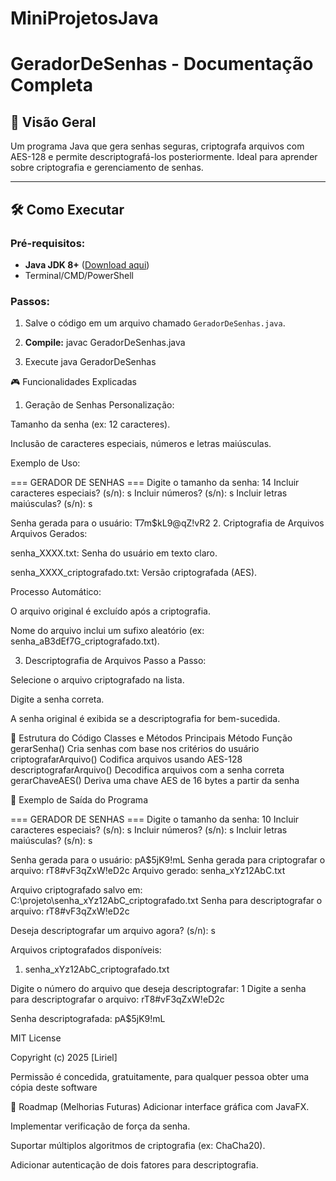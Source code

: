 # MiniProjetosJava

# GeradorDeSenhas - Documentação Completa

## 📌 Visão Geral
Um programa Java que gera senhas seguras, criptografa arquivos com AES-128 e permite descriptografá-los posteriormente. Ideal para aprender sobre criptografia e gerenciamento de senhas.

---

## 🛠 Como Executar
### Pré-requisitos:
- **Java JDK 8+** ([Download aqui](https://www.oracle.com/java/technologies/javase-jdk8-downloads.html))
- Terminal/CMD/PowerShell

### Passos:
1. Salve o código em um arquivo chamado `GeradorDeSenhas.java`.
2. **Compile:**
      javac GeradorDeSenhas.java

3. Execute
 java GeradorDeSenhas

🎮 Funcionalidades Explicadas
1. Geração de Senhas
Personalização:

Tamanho da senha (ex: 12 caracteres).

Inclusão de caracteres especiais, números e letras maiúsculas.

Exemplo de Uso:


=== GERADOR DE SENHAS ===
Digite o tamanho da senha: 14
Incluir caracteres especiais? (s/n): s
Incluir números? (s/n): s
Incluir letras maiúsculas? (s/n): s

Senha gerada para o usuário: T7m$kL9@qZ!vR2
2. Criptografia de Arquivos
Arquivos Gerados:

senha_XXXX.txt: Senha do usuário em texto claro.

senha_XXXX_criptografado.txt: Versão criptografada (AES).

Processo Automático:

O arquivo original é excluído após a criptografia.

Nome do arquivo inclui um sufixo aleatório (ex: senha_aB3dEf7G_criptografado.txt).

3. Descriptografia de Arquivos
Passo a Passo:

Selecione o arquivo criptografado na lista.

Digite a senha correta.

A senha original é exibida se a descriptografia for bem-sucedida.

🔧 Estrutura do Código
Classes e Métodos Principais
Método	Função
gerarSenha()	Cria senhas com base nos critérios do usuário
criptografarArquivo()	Codifica arquivos usando AES-128
descriptografarArquivo()	Decodifica arquivos com a senha correta
gerarChaveAES()	Deriva uma chave AES de 16 bytes a partir da senha

   📂 Exemplo de Saída do Programa

=== GERADOR DE SENHAS ===
Digite o tamanho da senha: 10
Incluir caracteres especiais? (s/n): s
Incluir números? (s/n): s
Incluir letras maiúsculas? (s/n): s

Senha gerada para o usuário: pA$5jK9!mL
Senha gerada para criptografar o arquivo: rT8#vF3qZxW!eD2c
Arquivo gerado: senha_xYz12AbC.txt

Arquivo criptografado salvo em: C:\projeto\senha_xYz12AbC_criptografado.txt
Senha para descriptografar o arquivo: rT8#vF3qZxW!eD2c

Deseja descriptografar um arquivo agora? (s/n): s

Arquivos criptografados disponíveis:
1. senha_xYz12AbC_criptografado.txt

Digite o número do arquivo que deseja descriptografar: 1
Digite a senha para descriptografar o arquivo: rT8#vF3qZxW!eD2c

Senha descriptografada: pA$5jK9!mL

MIT License

Copyright (c) 2025 [Liriel]

Permissão é concedida, gratuitamente, para qualquer pessoa obter uma cópia deste software 

🚀 Roadmap (Melhorias Futuras)
Adicionar interface gráfica com JavaFX.

Implementar verificação de força da senha.

Suportar múltiplos algoritmos de criptografia (ex: ChaCha20).

Adicionar autenticação de dois fatores para descriptografia.
  
  
   
  

   
